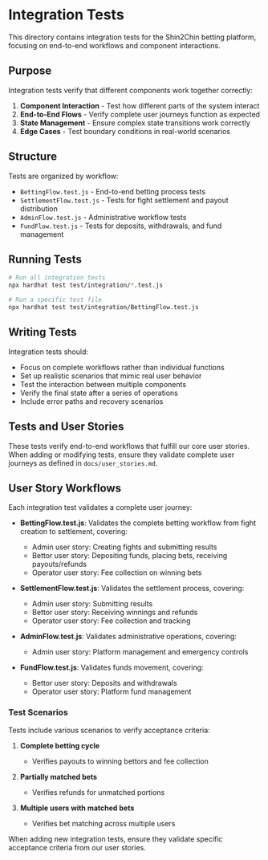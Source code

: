 # Integration Tests

This directory contains integration tests for the Shin2Chin betting platform, focusing on end-to-end workflows and component interactions.

## Purpose

Integration tests verify that different components work together correctly:

1. **Component Interaction** - Test how different parts of the system interact
2. **End-to-End Flows** - Verify complete user journeys function as expected
3. **State Management** - Ensure complex state transitions work correctly
4. **Edge Cases** - Test boundary conditions in real-world scenarios

## Structure

Tests are organized by workflow:

- `BettingFlow.test.js` - End-to-end betting process tests
- `SettlementFlow.test.js` - Tests for fight settlement and payout distribution
- `AdminFlow.test.js` - Administrative workflow tests
- `FundFlow.test.js` - Tests for deposits, withdrawals, and fund management

## Running Tests

```bash
# Run all integration tests
npx hardhat test test/integration/*.test.js

# Run a specific test file
npx hardhat test test/integration/BettingFlow.test.js
```

## Writing Tests

Integration tests should:
- Focus on complete workflows rather than individual functions
- Set up realistic scenarios that mimic real user behavior
- Test the interaction between multiple components
- Verify the final state after a series of operations
- Include error paths and recovery scenarios

## Tests and User Stories

These tests verify end-to-end workflows that fulfill our core user stories. When adding or modifying tests, ensure they validate complete user journeys as defined in `docs/user_stories.md`.

## User Story Workflows

Each integration test validates a complete user journey:

- **BettingFlow.test.js**: Validates the complete betting workflow from fight creation to settlement, covering:
  - Admin user story: Creating fights and submitting results
  - Bettor user story: Depositing funds, placing bets, receiving payouts/refunds
  - Operator user story: Fee collection on winning bets

- **SettlementFlow.test.js**: Validates the settlement process, covering:
  - Admin user story: Submitting results
  - Bettor user story: Receiving winnings and refunds
  - Operator user story: Fee collection and tracking

- **AdminFlow.test.js**: Validates administrative operations, covering:
  - Admin user story: Platform management and emergency controls

- **FundFlow.test.js**: Validates funds movement, covering:
  - Bettor user story: Deposits and withdrawals
  - Operator user story: Platform fund management

### Test Scenarios

Tests include various scenarios to verify acceptance criteria:

1. **Complete betting cycle**
   - Verifies payouts to winning bettors and fee collection
   
2. **Partially matched bets**
   - Verifies refunds for unmatched portions

3. **Multiple users with matched bets**
   - Verifies bet matching across multiple users

When adding new integration tests, ensure they validate specific acceptance criteria from our user stories.